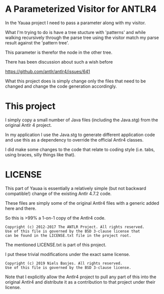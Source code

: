 # A Parameterized Visitor for ANTLR4 
In the Yauaa project I need to pass a parameter along with my visitor.

What I'm trying to do is have a tree stucture with 'patterns' and while walking recursively through 
the parse tree using the visitor match my parse result against the 'pattern tree'.

This parameter is therefor the node in the other tree.

There has been discussion about such a wish before

https://github.com/antlr/antlr4/issues/641

What this project does is simply change only the files that need to be changed and change the code generation accordingly.

# This project
I simply copy a small number of Java files (including the Java.stg) from the original Antlr 4 project.

In my application I use the Java.stg to generate different application code and 
use this as a dependency to override the official Antlr4 classes.

I did make some changes to the code that relate to coding style (i.e. tabs, using braces, silly things like that).

# LICENSE
This part of Yauaa is essentially a relatively simple (but not backward compatible!) change of the existing Antlr 4.7.2 code.

These files are simply some of the original Antlr4 files with a generic added here and there.

So this is >99% a 1-on-1 copy of the Antlr4 code.

    Copyright (c) 2012-2017 The ANTLR Project. All rights reserved.
    Use of this file is governed by the BSD 3-clause license that
    can be found in the LICENSE.txt file in the project root.

The mentioned LICENSE.txt is part of this project.

I put these trivial modifications under the exact same license.

    Copyright (c) 2019 Niels Basjes. All rights reserved.
    Use of this file is governed by the BSD 3-clause license. 

Note that I explicitly allow the Antlr4 project to pull any part of this into the original Antlr4 
and distribute it as a contribution to that project under their license.
